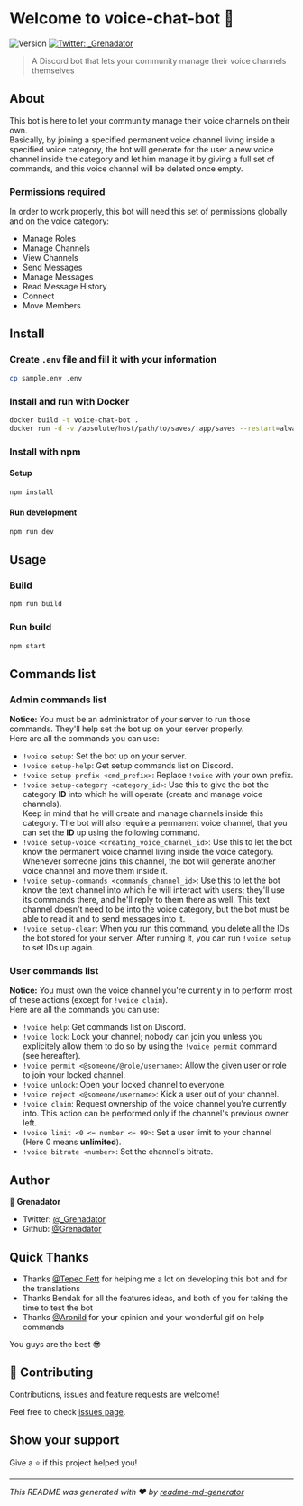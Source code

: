 # Welcome to voice-chat-bot 👋

![Version](https://img.shields.io/badge/version-0.1.1-blue.svg?cacheSeconds=2592000)
[![Twitter: _Grenadator](https://img.shields.io/twitter/follow/_Grenadator.svg?style=social)](https://twitter.com/_Grenadator)

> A Discord bot that lets your community manage their voice channels themselves

## About

This bot is here to let your community manage their voice channels on their own.<br/>
Basically, by joining a specified permanent voice channel living inside a specified voice category, the bot will generate for the user a new voice channel inside the category and let him manage it by giving a full set of commands, and this voice channel will be deleted once empty.

### Permissions required

In order to work properly, this bot will need this set of permissions globally and on the voice category:

- Manage Roles
- Manage Channels
- View Channels
- Send Messages
- Manage Messages
- Read Message History
- Connect
- Move Members

## Install

### Create `.env` file and fill it with your information

```sh
cp sample.env .env
```

### Install and run with Docker

```sh
docker build -t voice-chat-bot .
docker run -d -v /absolute/host/path/to/saves/:app/saves --restart=always --name=voice-chat-bot voice-chat-bot
```

### Install with npm

#### Setup

```sh
npm install
```

#### Run development

```sh
npm run dev
```

## Usage

### Build

```sh
npm run build
```

### Run build

```sh
npm start
```

## Commands list

### Admin commands list

**Notice:** You must be an administrator of your server to run those commands. They'll help set the bot up on your server properly.<br/>
Here are all the commands you can use:

- `!voice setup`: Set the bot up on your server.
- `!voice setup-help`: Get setup commands list on Discord.
- `!voice setup-prefix <cmd_prefix>`: Replace `!voice` with your own prefix.
- `!voice setup-category <category_id>`: Use this to give the bot the category **ID** into which he will operate (create and manage voice channels).<br/>
  Keep in mind that he will create and manage channels inside this category. The bot will also require a permanent voice channel, that you can set the **ID** up using the following command.
- `!voice setup-voice <creating_voice_channel_id>`: Use this to let the bot know the permanent voice channel living inside the voice category. Whenever someone joins this channel, the bot will generate another voice channel and move them inside it.
- `!voice setup-commands <commands_channel_id>`: Use this to let the bot know the text channel into which he will interact with users; they'll use its commands there, and he'll reply to them there as well. This text channel doesn't need to be into the voice category, but the bot must be able to read it and to send messages into it.
- `!voice setup-clear`: When you run this command, you delete all the IDs the bot stored for your server. After running it, you can run `!voice setup` to set IDs up again.

### User commands list

**Notice:** You must own the voice channel you're currently in to perform most of these actions (except for `!voice claim`).<br/>
Here are all the commands you can use:

- `!voice help`: Get commands list on Discord.
- `!voice lock`: Lock your channel; nobody can join you unless you explicitely allow them to do so by using the `!voice permit` command (see hereafter).
- `!voice permit <@someone/@role/username>`: Allow the given user or role to join your locked channel.
- `!voice unlock`: Open your locked channel to everyone.
- `!voice reject <@someone/username>`: Kick a user out of your channel.
- `!voice claim`: Request ownership of the voice channel you're currently into. This action can be performed only if the channel's previous owner left.
- `!voice limit <0 <= number <= 99>`: Set a user limit to your channel (Here 0 means **unlimited**).
- `!voice bitrate <number>`: Set the channel's bitrate.

## Author

👤 **Grenadator**

- Twitter: [@\_Grenadator](https://twitter.com/_Grenadator)
- Github: [@Grenadator](https://github.com/Grenadator)

## Quick Thanks

- Thanks [@Tepec Fett](https://twitter.com/tepecfett) for helping me a lot on developing this bot and for the translations
- Thanks Bendak for all the features ideas, and both of you for taking the time to test the bot
- Thanks [@Aronild](https://twitter.com/AroniId) for your opinion and your wonderful gif on help commands

You guys are the best 😎

## 🤝 Contributing

Contributions, issues and feature requests are welcome!

Feel free to check [issues page](https://github.com/Grenadator/voice-chat-bot/issues).

## Show your support

Give a ⭐️ if this project helped you!

---

_This README was generated with ❤️ by [readme-md-generator](https://github.com/kefranabg/readme-md-generator)_
